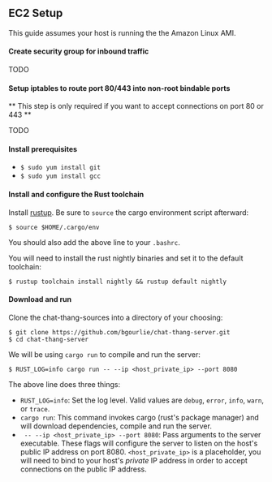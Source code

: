 ## EC2 Setup

This guide assumes your host is running the the Amazon Linux AMI.

#### Create security group for inbound traffic

TODO

#### Setup iptables to route port 80/443 into non-root bindable ports

** This step is only required if you want to accept connections on port 80 or 443 **

TODO

#### Install prerequisites

- `$ sudo yum install git`
- `$ sudo yum install gcc`

#### Install and configure the Rust toolchain

Install [rustup](https://www.rustup.rs/). Be sure to `source` the cargo environment script afterward:

    $ source $HOME/.cargo/env
    
You should also add the above line to your `.bashrc`.

You will need to install the rust nightly binaries and set it to the default toolchain:

    $ rustup toolchain install nightly && rustup default nightly

#### Download and run

Clone the chat-thang-sources into a directory of your choosing:

    $ git clone https://github.com/bgourlie/chat-thang-server.git
    $ cd chat-thang-server
    
We will be using `cargo run` to compile and run the server:

    $ RUST_LOG=info cargo run -- --ip <host_private_ip> --port 8080
    
The above line does three things:

- `RUST_LOG=info`: Set the log level.  Valid values are `debug`, `error`, `info`, `warn`, or `trace`.
- `cargo run`: This command invokes cargo (rust's package manager) and will download dependencies, compile and run the server.
- ` -- --ip <host_private_ip> --port 8080`: Pass arguments to the server executable. These flags will configure the server to listen on the host's public IP address on port 8080. `<host_private_ip>` is a placeholder, you will need to bind to your host's *private* IP address in order to accept connections on the public IP address.
